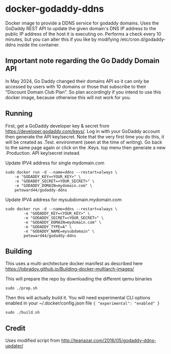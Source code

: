# docker-godaddy-ddns
Docker image to provide a DDNS service for godaddy domains. Uses the GoDaddy REST API to update the given domain's DNS IP address to the public IP address of the host it is executing on. Performs a check every 10 minutes, but you can alter this if you like by modifying /etc/cron.d/godaddy-ddns inside the container.

## Important note regarding the Go Daddy Domain API
In May 2024, Go Daddy changed their domains API so it can only be accessed by users with 10 domains or those that subscribe to their "Discount Domain Club Plan". So plan accordingly if you intend to use this docker image, because otherwise this will not work for you.

## Running
First, get a GoDaddy developer key & secret from https://developer.godaddy.com/keys/. Log in with your GoDaddy account then generate the API key/secret. Note that the very first time you do this, it will be created as .Test. environment (seen at the time of writing). Go back to the same page again or click on the .Keys. top menu then generate a new .Production. API key/secret instead.

Update IPV4 address for single mydomain.com
```
sudo docker run -d --name=ddns --restart=always \
	-e "GODADDY_KEY=<YOUR_KEY>" \
	-e "GODADDY_SECRET=<YOUR_SECRET>" \
	-e "GODADDY_DOMAIN=mydomain.com" \
	peteward44/godaddy-ddns
```

Update IPV4 address for mysubdomain.mydomain.com
```
sudo docker run -d --name=ddns --restart=always \
        -e "GODADDY_KEY=<YOUR_KEY>" \
        -e "GODADDY_SECRET=<YOUR_SECRET>" \
        -e "GODADDY_DOMAIN=mydomain.com" \
        -e "GODADDY_TYPE=A" \
        -e "GODADDY_NAME=mysubdomain" \
        peteward44/godaddy-ddns
```

## Building
This uses a multi-architecture docker manifest as described here https://lobradov.github.io/Building-docker-multiarch-images/

This will prepare the repo by downloading the different qemu binaries
```
sudo ./prep.sh
```

Then this will actually build it. You will need experimental CLI options enabled in your ~/.docker/config.json file ```{ "experimental": "enabled" }```
```
sudo ./build.sh
```

## Credit
Uses modified script from http://teanazar.com/2016/05/godaddy-ddns-updater/

